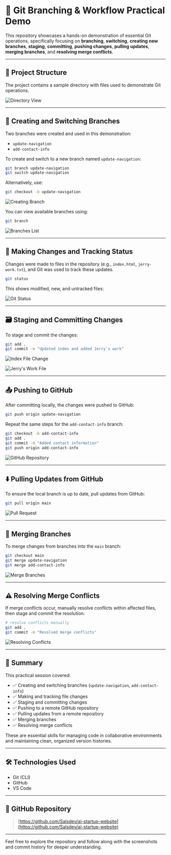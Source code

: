 # 🚀 Git Branching & Workflow Practical Demo

This repository showcases a hands-on demonstration of essential Git operations, specifically focusing on **branching**, **switching**, **creating new branches**, **staging**, **committing**, **pushing changes**, **pulling updates**, **merging branches**, and **resolving merge conflicts**.

---

## 📁 Project Structure

The project contains a sample directory with files used to demonstrate Git operations.

![Directory View](directory.png)

---

## 🌿 Creating and Switching Branches

Two branches were created and used in this demonstration:
- `update-navigation`
- `add-contact-info`

To create and switch to a new branch named `update-navigation`:

```bash
git branch update-navigation
git switch update-navigation
```

Alternatively, use:
```bash
git checkout -b update-navigation
```

![Creating Branch](creating-branch.png)

You can view available branches using:

```bash
git branch
```

![Branches List](branches.png)

---

## 📝 Making Changes and Tracking Status

Changes were made to files in the repository (e.g., `index.html`, `jerry-work.txt`), and Git was used to track these updates.

```bash
git status
```

This shows modified, new, and untracked files:

![Git Status](git-status.png)

---

## 🗃️ Staging and Committing Changes

To stage and commit the changes:

```bash
git add .
git commit -m "Updated index and added Jerry's work"
```

![Index File Change](index-file.png)

![Jerry's Work File](jerry's-work.png)

---

## 📤 Pushing to GitHub

After committing locally, the changes were pushed to GitHub:

```bash
git push origin update-navigation
```

Repeat the same steps for the `add-contact-info` branch:

```bash
git checkout -b add-contact-info
git add .
git commit -m "Added contact information"
git push origin add-contact-info
```

![GitHub Repository](repository.png)

---

## ⬇️ Pulling Updates from GitHub

To ensure the local branch is up to date, pull updates from GitHub:

```bash
git pull origin main
```

![Pull Request](pull-request.png)

---

## 🔀 Merging Branches

To merge changes from branches into the `main` branch:

```bash
git checkout main
git merge update-navigation
git merge add-contact-info
```

![Merge Branches](merge-branches.png)

---

## ⚠️ Resolving Merge Conflicts

If merge conflicts occur, manually resolve conflicts within affected files, then stage and commit the resolution:

```bash
# resolve conflicts manually
git add .
git commit -m "Resolved merge conflicts"
```

![Resolving Conflicts](resolving-conflicts.png)

---

## 🔗 Summary

This practical session covered:

- ✅ Creating and switching branches (`update-navigation`, `add-contact-info`)  
- ✅ Making and tracking file changes  
- ✅ Staging and committing changes  
- ✅ Pushing to a remote GitHub repository  
- ✅ Pulling updates from a remote repository
- ✅ Merging branches
- ✅ Resolving merge conflicts

These are essential skills for managing code in collaborative environments and maintaining clean, organized version histories.

---

## 🛠️ Technologies Used

- Git (CLI)
- GitHub
- VS Code

---

## 📎 GitHub Repository

> [https://github.com/Salsdev/ai-startup-website](https://github.com/Salsdev/ai-startup-website)

---

Feel free to explore the repository and follow along with the screenshots and commit history for deeper understanding.